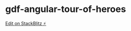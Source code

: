 # gdf-angular-tour-of-heroes

[Edit on StackBlitz ⚡️](https://stackblitz.com/edit/gdf-angular-tour-of-heroes)